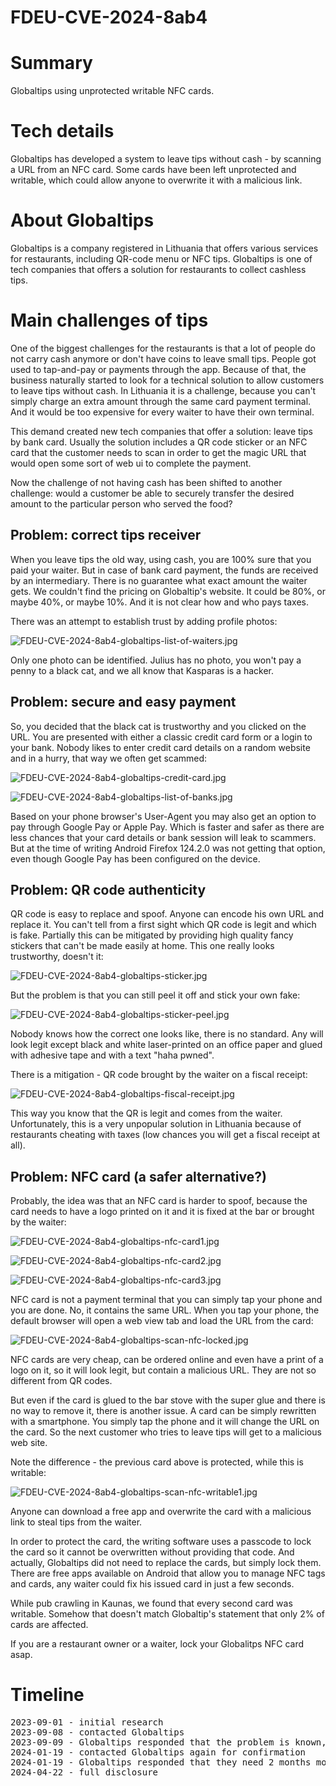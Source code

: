 # FDEU-CVE-2024-8ab4

# Summary

Globaltips using unprotected writable NFC cards.


# Tech details

Globaltips has developed a system to leave tips without cash - by scanning a URL from an NFC card. Some cards have been left unprotected and writable, which could allow anyone to overwrite it with a malicious link.


# About Globaltips

Globaltips is a company registered in Lithuania that offers various services for restaurants, including QR-code menu or NFC tips. Globaltips is one of tech companies that offers a solution for restaurants to collect cashless tips.

# Main challenges of tips

One of the biggest challenges for the restaurants is that a lot of people do not carry cash anymore or don't have coins to leave small tips. People got used to tap-and-pay or payments through the app. Because of that, the business naturally started to look for a technical solution to allow customers to leave tips without cash. In Lithuania it is a challenge, because you can't simply charge an extra amount through the same card payment terminal. And it would be too expensive for every waiter to have their own terminal.

This demand created new tech companies that offer a solution: leave tips by bank card. Usually the solution includes a QR code sticker or an NFC card that the customer needs to scan in order to get the magic URL that would open some sort of web ui to complete the payment.

Now the challenge of not having cash has been shifted to another challenge: would a customer be able to securely transfer the desired amount to the particular person who served the food?

## Problem: correct tips receiver

When you leave tips the old way, using cash, you are 100% sure that you paid your waiter. But in case of bank card payment, the funds are received by an intermediary. There is no guarantee what exact amount the waiter gets. We couldn't find the pricing on Globaltip's website. It could be 80%, or maybe 40%, or maybe 10%. And it is not clear how and who pays taxes.

There was an attempt to establish trust by adding profile photos:


![FDEU-CVE-2024-8ab4-globaltips-list-of-waiters.jpg](FDEU-CVE-2024-8ab4-globaltips-list-of-waiters.jpg)


Only one photo can be identified. Julius has no photo, you won't pay a penny to a black cat, and we all know that Kasparas is a hacker.


## Problem: secure and easy payment

So, you decided that the black cat is trustworthy and you clicked on the URL. You are presented with either a classic credit card form or a login to your bank. Nobody likes to enter credit card details on a random website and in a hurry, that way we often get scammed:


![FDEU-CVE-2024-8ab4-globaltips-credit-card.jpg](FDEU-CVE-2024-8ab4-globaltips-credit-card.jpg)


![FDEU-CVE-2024-8ab4-globaltips-list-of-banks.jpg](FDEU-CVE-2024-8ab4-globaltips-list-of-banks.jpg)


Based on your phone browser's User-Agent you may also get an option to pay through Google Pay or Apple Pay. Which is faster and safer as there are less chances that your card details or bank session will leak to scammers. But at the time of writing Android Firefox 124.2.0 was not getting that option, even though Google Pay has been configured on the device.


## Problem: QR code authenticity

QR code is easy to replace and spoof. Anyone can encode his own URL and replace it. You can't tell from a first sight which QR code is legit and which is fake. Partially this can be mitigated by providing high quality fancy stickers that can't be made easily at home. This one really looks trustworthy, doesn't it:


![FDEU-CVE-2024-8ab4-globaltips-sticker.jpg](FDEU-CVE-2024-8ab4-globaltips-sticker.jpg)


But the problem is that you can still peel it off and stick your own fake:


![FDEU-CVE-2024-8ab4-globaltips-sticker-peel.jpg](FDEU-CVE-2024-8ab4-globaltips-sticker-peel.jpg)


Nobody knows how the correct one looks like, there is no standard. Any will look legit except black and white laser-printed on an office paper and glued with adhesive tape and with a text "haha pwned".

There is a mitigation - QR code brought by the waiter on a fiscal receipt:


![FDEU-CVE-2024-8ab4-globaltips-fiscal-receipt.jpg](FDEU-CVE-2024-8ab4-globaltips-fiscal-receipt.jpg)


This way you know that the QR is legit and comes from the waiter. Unfortunately, this is a very unpopular solution in Lithuania because of restaurants cheating with taxes (low chances you will get a fiscal receipt at all).


## Problem: NFC card (a safer alternative?)

Probably, the idea was that an NFC card is harder to spoof, because the card needs to have a logo printed on it and it is fixed at the bar or brought by the waiter:


![FDEU-CVE-2024-8ab4-globaltips-nfc-card1.jpg](FDEU-CVE-2024-8ab4-globaltips-nfc-card1.jpg)


![FDEU-CVE-2024-8ab4-globaltips-nfc-card2.jpg](FDEU-CVE-2024-8ab4-globaltips-nfc-card2.jpg)


![FDEU-CVE-2024-8ab4-globaltips-nfc-card3.jpg](FDEU-CVE-2024-8ab4-globaltips-nfc-card3.jpg)


NFC card is not a payment terminal that you can simply tap your phone and you are done. No, it contains the same URL. When you tap your phone, the default browser will open a web view tab and load the URL from the card:


![FDEU-CVE-2024-8ab4-globaltips-scan-nfc-locked.jpg](FDEU-CVE-2024-8ab4-globaltips-scan-nfc-locked.jpg)


NFC cards are very cheap, can be ordered online and even have a print of a logo on it, so it will look legit, but contain a malicious URL. They are not so different from QR codes.

But even if the card is glued to the bar stove with the super glue and there is no way to remove it, there is another issue. A card can be simply rewritten with a smartphone. You simply tap the phone and it will change the URL on the card. So the next customer who tries to leave tips will get to a malicious web site.

Note the difference - the previous card above is protected, while this is writable:


![FDEU-CVE-2024-8ab4-globaltips-scan-nfc-writable1.jpg](FDEU-CVE-2024-8ab4-globaltips-scan-nfc-writable1.jpg)

Anyone can download a free app and overwrite the card with a malicious link to steal tips from the waiter.

In order to protect the card, the writing software uses a passcode to lock the card so it cannot be overwritten without providing that code. And actually, Globaltips did not need to replace the cards, but simply lock them. There are free apps available on Android that allow you to manage NFC tags and cards, any waiter could fix his issued card in just a few seconds.

While pub crawling in Kaunas, we found that every second card was writable. Somehow that doesn't match Globaltip's statement that only 2% of cards are affected.

If you are a restaurant owner or a waiter, lock your Globalitps NFC card asap.


# Timeline

<pre>
2023-09-01 - initial research
2023-09-08 - contacted Globaltips
2023-09-09 - Globaltips responded that the problem is known, card replacement ETA is EOY
2024-01-19 - contacted Globaltips again for confirmation
2024-01-19 - Globaltips responded that they need 2 months more to finish
2024-04-22 - full disclosure
</pre>



